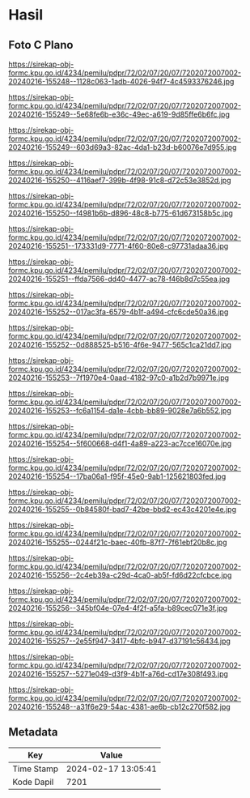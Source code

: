 # Hasil

## Foto C Plano

https://sirekap-obj-formc.kpu.go.id/4234/pemilu/pdpr/72/02/07/20/07/7202072007002-20240216-155248--1128c063-1adb-4026-94f7-4c4593376246.jpg

https://sirekap-obj-formc.kpu.go.id/4234/pemilu/pdpr/72/02/07/20/07/7202072007002-20240216-155249--5e68fe6b-e36c-49ec-a619-9d85ffe6b6fc.jpg

https://sirekap-obj-formc.kpu.go.id/4234/pemilu/pdpr/72/02/07/20/07/7202072007002-20240216-155249--603d69a3-82ac-4da1-b23d-b60076e7d955.jpg

https://sirekap-obj-formc.kpu.go.id/4234/pemilu/pdpr/72/02/07/20/07/7202072007002-20240216-155250--4116aef7-399b-4f98-91c8-d72c53e3852d.jpg

https://sirekap-obj-formc.kpu.go.id/4234/pemilu/pdpr/72/02/07/20/07/7202072007002-20240216-155250--f4981b6b-d896-48c8-b775-61d673158b5c.jpg

https://sirekap-obj-formc.kpu.go.id/4234/pemilu/pdpr/72/02/07/20/07/7202072007002-20240216-155251--173331d9-7771-4f60-80e8-c97731adaa36.jpg

https://sirekap-obj-formc.kpu.go.id/4234/pemilu/pdpr/72/02/07/20/07/7202072007002-20240216-155251--ffda7566-dd40-4477-ac78-f46b8d7c55ea.jpg

https://sirekap-obj-formc.kpu.go.id/4234/pemilu/pdpr/72/02/07/20/07/7202072007002-20240216-155252--017ac3fa-6579-4b1f-a494-cfc6cde50a36.jpg

https://sirekap-obj-formc.kpu.go.id/4234/pemilu/pdpr/72/02/07/20/07/7202072007002-20240216-155252--0d888525-b516-4f6e-9477-565c1ca21dd7.jpg

https://sirekap-obj-formc.kpu.go.id/4234/pemilu/pdpr/72/02/07/20/07/7202072007002-20240216-155253--7f1970e4-0aad-4182-97c0-a1b2d7b9971e.jpg

https://sirekap-obj-formc.kpu.go.id/4234/pemilu/pdpr/72/02/07/20/07/7202072007002-20240216-155253--fc6a1154-da1e-4cbb-bb89-9028e7a6b552.jpg

https://sirekap-obj-formc.kpu.go.id/4234/pemilu/pdpr/72/02/07/20/07/7202072007002-20240216-155254--5f600668-d4f1-4a89-a223-ac7cce16070e.jpg

https://sirekap-obj-formc.kpu.go.id/4234/pemilu/pdpr/72/02/07/20/07/7202072007002-20240216-155254--17ba06a1-f95f-45e0-9ab1-125621803fed.jpg

https://sirekap-obj-formc.kpu.go.id/4234/pemilu/pdpr/72/02/07/20/07/7202072007002-20240216-155255--0b84580f-bad7-42be-bbd2-ec43c4201e4e.jpg

https://sirekap-obj-formc.kpu.go.id/4234/pemilu/pdpr/72/02/07/20/07/7202072007002-20240216-155255--0244f21c-baec-40fb-87f7-7f61ebf20b8c.jpg

https://sirekap-obj-formc.kpu.go.id/4234/pemilu/pdpr/72/02/07/20/07/7202072007002-20240216-155256--2c4eb39a-c29d-4ca0-ab5f-fd6d22cfcbce.jpg

https://sirekap-obj-formc.kpu.go.id/4234/pemilu/pdpr/72/02/07/20/07/7202072007002-20240216-155256--345bf04e-07e4-4f2f-a5fa-b89cec071e3f.jpg

https://sirekap-obj-formc.kpu.go.id/4234/pemilu/pdpr/72/02/07/20/07/7202072007002-20240216-155257--2e55f947-3417-4bfc-b947-d37191c56434.jpg

https://sirekap-obj-formc.kpu.go.id/4234/pemilu/pdpr/72/02/07/20/07/7202072007002-20240216-155257--5271e049-d3f9-4b1f-a76d-cd17e308f493.jpg

https://sirekap-obj-formc.kpu.go.id/4234/pemilu/pdpr/72/02/07/20/07/7202072007002-20240216-155248--a31f6e29-54ac-4381-ae6b-cb12c270f582.jpg


## Metadata

| Key        | Value               |
| ---------- | ------------------- |
| Time Stamp | 2024-02-17 13:05:41 |
| Kode Dapil | 7201                |




